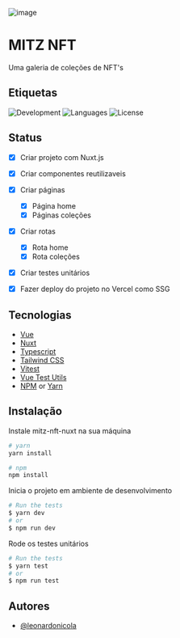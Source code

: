 ![image](https://user-images.githubusercontent.com/85263860/213794528-06203c3c-262b-4c02-b9e2-6826cda626e9.png)



# MITZ NFT

Uma galeria de coleções de NFT's

## Etiquetas

![Development](https://img.shields.io/badge/Status-Development-green)
![Languages](https://img.shields.io/github/languages/count/leonardonicola/mitz-nft-nuxt?color=blueviolet)
![License](https://img.shields.io/github/license/leonardonicola/mitz-nft-nuxt?color=blueviolet")


## Status

- [x] Criar projeto com Nuxt.js
- [x] Criar componentes reutilizaveis
- [x] Criar páginas
  - [x] Página home
  - [x] Páginas coleções
- [x] Criar rotas
  - [x] Rota home
  - [x] Rota coleções
- [x] Criar testes unitários
- [x] Fazer deploy do projeto no Vercel como SSG


## Tecnologias

- [Vue](https://vuejs.org/)
- [Nuxt](https://nuxt.com/)
- [Typescript](https://www.typescriptlang.org/)
- [Tailwind CSS](https://tailwindcss.com)
- [Vitest](https://vitest.dev/)
- [Vue Test Utils](https://test-utils.vuejs.org/)
- [NPM](https://www.npmjs.com/) or [Yarn](https://yarnpkg.com/)


## Instalação

Instale mitz-nft-nuxt na sua máquina

```bash
# yarn
yarn install

# npm
npm install
```

Inicia o projeto em ambiente de desenvolvimento

```bash
# Run the tests
$ yarn dev
# or
$ npm run dev
```
    
Rode os testes unitários

```bash
# Run the tests
$ yarn test
# or
$ npm run test
```
## Autores

- [@leonardonicola](https://www.github.com/leonardonicola)

